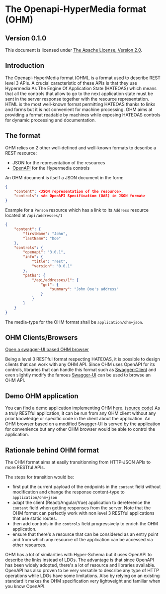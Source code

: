 # The Openapi-HyperMedia format (OHM)

## Version 0.1.0

This document is licensed under [The Apache License, Version 2.0](https://www.apache.org/licenses/LICENSE-2.0.html).

## Introduction

The Openapi-HyperMedia format (OHM), is a format used to describe REST level 3 APIs.
A crucial caracteristic of these APIs is that they use Hypermedia As The Engine Of Application State (HATEOAS) which means that all the controls that allow to go to the next application state must be sent in the server response together with the resource representation.
HTML is the most well-known format permitting HATEOAS thanks to links and forms but it is not convenient for machine processing.
OHM aims at providing a format readable by machines while exposing HATEOAS controls for dynamic processing and documentation.

## The format

OHM relies on 2 other well-defined and well-known formats to describe a REST resource:
* JSON for the representation of the resources
* [OpenAPI](https://github.com/OAI/OpenAPI-Specification/blob/master/versions/3.0.3.md) for the Hypermedia controls

An OHM document is itself a JSON document in the form:
```json
{
    "content": <JSON representation of the resource>,
    "controls": <An OpenAPI Specification (OAS) in JSON format>
}
```

Example for a `Person` resource which has a link to its `Address` resource located at `/api/addresses/1`
```json
{
    "content": {
        "firstName": "John",
        "lastName": "Doe"
    },
    "controls": {
        "openapi": "3.0.1",
        "info": {
            "title": "rest",
            "version": "0.0.1"
        },
        "paths": {
            "/api/addresses/1": {
                "get": {
                    "summary": "John Doe's address"
                }
            }
        }
    }
}
```
The media-type for the OHM format shall be `application/ohm+json`.

## OHM Clients/Browsers

[Open a swagger-UI based OHM browser](https://raw.githack.com/cbornet/swagger-ui/ohm/dist/)


Being a level 3 RESTful format respecting HATEOAS, it is possible to design clients that can work with any OHM API.
Since OHM uses OpenAPI for its controls, libraries that can handle this format such as [Swagger-Client](https://github.com/swagger-api/swagger-js) and even slightly modify the famous [Swagger-UI](https://github.com/swagger-api/swagger-ui) can be used to browse an OHM API.

## Demo OHM application

You can find a demo application implementing OHM [here](https://rest-openapi-demo.herokuapp.com). ([source code](https://github.com/cbornet/sample-rest-app))
As a truly RESTful application, it can be run from any OHM client without any prior knowledge or specific code in the client about the application.
An OHM browser based on a modified Swagger-UI is served by the application for convenience but any other OHM browser would be able to control the application.

## Rationale behind OHM format

The OHM format aims at easily transitionning from HTTP-JSON APIs to more RESTful APIs. 

The steps for transition would be:
* first put the current payload of the endpoints in the `content` field without modification and change the response content-type to `application/ohm+json`
* adapt the client (React/Angular/Vue) application to dereference the `content` field when getting responses from the server. Note that the OHM format can perfectly work with non level 3 RESTful applications that use static routes.
* then add controls in the `controls` field progressively to enrich the OHM application.
* ensure that there's a resource that can be considered as an entry point and from which any resource of the application can be accessed via other resources.

OHM has a lot of similarities with Hyper-Schema but it uses OpenAPI to describe the links instead of LDOs.
The advantage is that since OpenAPI has been widely adopted, there's a lot of resource and libraries available.
OpenAPI has also proven to be very versatile to describe any type of HTTP operations while LDOs have some limitations.
Also by relying on an existing standard it makes the OHM specification very lightweight and familiar when you know OpenAPI.
